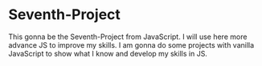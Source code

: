 # Seventh-Project
This gonna be the Seventh-Project from JavaScript. I will use here more advance JS to improve my skills. I am gonna do some projects with vanilla JavaScript to 
show what I know and develop my skills in JS.
